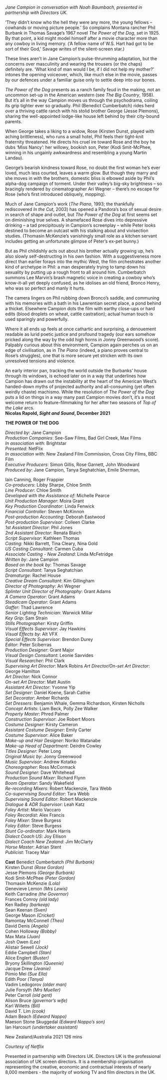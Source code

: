 
_Jane Campion in conversation with Noah Baumbach, presented in partnership with Directors UK._

‘They didn’t know who the hell they were any more, the young fellows – cowhands or moving picture people.’ So complains Montana rancher Phil Burbank in Thomas Savage’s 1967 novel _The Power of the Dog_, set in 1925. By that point, a kid might model himself after a movie character more than any cowboy in living memory. (‘A fellow name of W.S. Hart had got to be sort of their God,’ Savage writes of the silent-screen star.)

These lines aren’t in Jane Campion’s pulse-thrumming adaptation, but the concerns over masculinity and wearing the trousers (or the chaps) definitely are. ‘What kind of man would I be, if I did not help my mother?’ intones the opening voiceover, which, like much else in the movie, passes by our defences under a familiar guise only to settle deep into our bones.

_The Power of the Dog_ presents as a ranch family feud in the making, not an uncommon set-up in the American western (see _The Big Country_, 1958). But it’s all in the way Campion moves us through the psychodrama, coiling its grip tighter ever so gradually. Phil (Benedict Cumberbatch) rides herd over a thriving cattle ranch with his stolid brother George (Jesse Plemons), sharing the well-appointed lodge-like house left behind by their city-bound parents.

When George takes a liking to a widow, Rose (Kirsten Dunst, played with aching brittleness), who runs a small hotel, Phil feels their tight-knit fraternity threatened. He directs his cruel ire toward Rose and the boy he dubs ‘Miss Nancy’: her willowy, bookish son, Peter (Kodi Smit-McPhee, winning in his ungainly awkwardness and resembling a young Martin Landau).

George’s bearish kindness toward Rose, no doubt the first woman he’s ever loved, much less courted, leaves a warm glow. But though they marry and she moves in with the brothers, domestic bliss is elbowed aside by Phil’s alpha-dog campaign of torment. Under their valley’s big-sky brightness – so bracingly rendered by cinematographer Ari Wegner – there’s no escape for Rose (who’s first introduced obliquely, mopping).

Much of Jane Campion’s work (_The Piano_, 1993; the thankfully rediscovered  _In the Cut_, 2003) has opened a Pandora’s box of sexual desire in search of shape and outlet, but _The Power of the Dog_ at first seems set on diminishing true selves. A shamefaced Rose dives into depressive drinking – a tad precipitously in Campion’s screenplay – while Peter looks destined to become an outcast with his stalking about and vivisection studies. (Thomasin McKenzie’s vanishingly small role as a kitchen servant includes getting an unfortunate glimpse of Peter’s ex-pet bunny.)

But as Phil childishly acts out about his brother actually growing up, he’s also slowly self-destructing in his own fashion. With a suggestiveness more direct than earlier forays into the mythic West, the film orchestrates another kind of archetype in Phil: a man desperately trying to tamp down his sexuality by putting up a rough front to all around him. Cumberbatch summons Lee Marvin’s brash magnetic voice in creating a cowboy who’s know-it-all yet deeply confused, as he idolises an old friend, Bronco Henry, who was so perfect and manly it hurts.

The camera lingers on Phil rubbing down Bronco’s saddle, and communing with his memories with a bath in his Lawrentian secret place, a pond behind a thicket. Elsewhere Campion dots the film with earthy close-ups or hard edits (blood droplets on wheat, cattle castration); actual human touch is used sparingly and powerfully.

Where it all ends up feels at once cathartic and surprising, a denouement readable as lurid poetic justice and profound tragedy (our ears somehow pricked along the way by the odd high horns in Jonny Greenwood’s score). Palpably curious about this environment, Campion again perches us on an edge of civilisation, as in _The Piano_ (indeed, a piano proves central to Rose’s struggles), one that is more secure yet stricken with its own unresolved tensions and violence.

An early interior pan, tracking the world outside the Burbanks’ house through its windows, is echoed later on in a way that underlines how Campion has drawn out the instability at the heart of the American West’s handed-down myths of projected authority and all-consuming (yet often weirdly chaste) machismo. While the resolution of _The Power of the Dog_ puts a lid on things in a way many past Campion movies don’t, it’s a most welcome return to feature-filmmaking for her after two seasons of _Top of the Lake_ arcs.<br>
**Nicolas Rapold, _Sight and Sound_, December 2021**

**THE POWER OF THE DOG**

_Directed by_: Jane Campion  
_Production Companies_: See-Saw Films, Bad Girl Creek, Max Films  
_In association with_: Brightstar  
_Presented_: NetFlix  
_In association with_: New Zealand Film Commission, Cross City Films, BBC Film  
_Executive Producers_: Simon Gillis, Rose Garnett, John Woodward  
_Produced by_: Jane Campion, Tanya Seghatchian, Emile Sherman,

Iain Canning, Roger Frappier  
_Co-producers_: Libby Sharpe, Chloe Smith  
_Line Producer_: Chloe Smith  
_Developed with the Assistance of_: Michelle Pearce  
_Unit Production Manager_: Moira Grant  
_Key Production Coordinator_: Linda Fenwick  
_Financial Controller_: Steven McKinnon  
_Post-production Accounting_: Deborah Eastwood  
_Post-production Supervisor_: Colleen Clarke  
_1st Assistant Director_: Phil Jones  
_2nd Assistant Director_: Renata Blaich  
_Script Supervisor_: Kathleen Thomas  
_Casting_: Nikki Barrett, Tina Cleary, Nina Gold  
_US Casting Consultant_: Carmen Cuba  
_Associate Casting - New Zealand_: Linda McFetridge  
_Written by_: Jane Campion  
_Based on the book by_: Thomas Savage  
_Script Consultant_: Tanya Seghatchian  
_Dramaturge_: Rachel House  
_Creative Dream Consultant_: Kim Gillingham  
_Director of Photography_: Ari Wegner  
_Splinter Unit Director of Photography_: Grant Adams  
_A Camera Operator_: Grant Adams  
_Steadicam Operator_: Grant Adams  
_Gaffer_: Thad Lawrence  
_Senior Lighting Technician_: Warwick Millar  
_Key Grip_: Sam Strain  
_Stills Photographer_: Kirsty Griffin  
_Visual Effects Supervisor_: Jay Hawkins  
_Visual Effects by_: Alt VFX  
_Special Effects Supervisor_: Brendon Durey  
_Editor_: Peter Sciberras  
_Production Designer_: Grant Major  
_Visual Design Consultant_: Leonie Savvides  
_Visual Researcher_: Phil Clark  
_Supervising Art Director_: Mark Robins _Art Director/On-set Art Director_: George Hamilton  
_Art Director_: Nick Connor  
_On-set Art Director_: Matt Austin  
_Assistant Art Director_: Yvonne Yip  
_Set Designer_: Daniel Koene, Sarah Cathie  
_Set Decorator_: Amber Richards  
_Set Dressers_: Benjamin Whale, Gemma Richardson, Kirsten Nicholls  
_Concept Artists_: Liam Beck, Polly Zee Walker  
_Property Master_: Phred Palmer  
_Construction Supervisor_: Joe Robert Moors  
_Costume Designer_: Kirsty Cameron  
_Assistant Costume Designer_: Emily Carter  
_Costume Supervisor_: Alice Baker  
_Make-up and Hair Designer_: Noriko Watanabe  
_Make-up Head of Department_: Deirdre Cowley  
_Titles Designer_: Peter Long  
_Original Music by_: Jonny Greenwood  
_Music Supervisor_: Andrew Kotatko  
_Choreographer_: Ross McCormack  
_Sound Designer_: Dave Whitehead  
_Production Sound Mixer_: Richard Flynn  
_Boom Operator_: Sandy Wakefield  
_Re-recording Mixers_: Robert Mackenzie, Tara Webb  
_Co-supervising Sound Editor_: Tara Webb  
_Supervising Sound Editor_: Robert Mackenzie  
_Dialogue & ADR Supervisor_: Leah Katz  
_Foley Artist_: Mario Vaccaro  
_Foley Recordist_: Alex Francis  
_Foley Mixer_: Steve Burgess  
_Foley Editor_: Steve Burgess  
_Stunt Co-ordinator_: Mark Harris  
_Dialect Coach US_: Joy Ellison  
_Dialect Coach New Zealand_: Jim McClarty  
_Horse Master_: Adrian Stent  
_Publicist_: Tracey Mair

**Cast**
Benedict Cumberbatch _(Phil Burbank)_  
Kirsten Dunst _(Rose Gordon)_  
Jesse Plemons _(George Burbank)_  
Kodi Smit-McPhee _(Peter Gordon)_  
Thomasin McKenzie _(Lola)_  
Genevieve Lemon _(Mrs Lewis)_  
Keith Carradine _(the Governor)_  
Frances Conroy _(old lady)_  
Ken Radley _(barkeep)_  
Sean Keenan _(Sven)_  
George Mason _(Cricket)_  
Ramontay McConnell _(Theo)_  
David Denis _(Angelo)_  
Cohen Holloway _(Bobby)_  
Max Mata _(Juan)_  
Josh Owen _(Lee)_  
Alistair Sewell _(Jock)_  
Eddie Campbell _(Stan)_  
Alice Englert _(Buster)_  
Bryony Skillington _(Queenie)_  
Jacque Drew _(Jeanie)_  
Piimio Mei _(Sue Ella)_  
Edith Poor _(Tanya)_  
Vadim Ledogorov _(older man)_  
Julie Forsyth _(Mrs Mueller)_  
Peter Carroll _(old gent)_  
Alison Bruce _(governor’s wife)_  
Karl Willetts _(Bill)_  
David T. Lim _(cook)_  
Adam Beach _(Edward Nappo)_  
Maeson Stone Skuggedal _(Edward Nappo’s son)_  
Ian Harcourt _(undertaker assistant)_

New Zealand/Australia 2021
126 mins

_Courtesy of Netflix_

Presented in partnership with Directors UK. Directors UK is the professional association of UK screen directors. It is a membership organisation representing the creative, economic and contractual interests of nearly 8,000 members - the majority of working TV and film directors in the UK.
<!--stackedit_data:
eyJoaXN0b3J5IjpbLTIwMzkyNjg4NjAsNzMwOTk4MTE2XX0=
-->